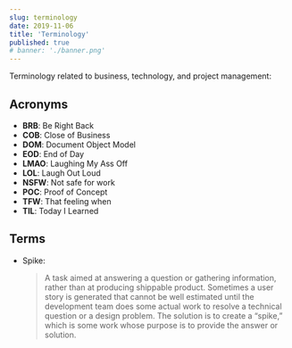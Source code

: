 ```yaml
---
slug: terminology
date: 2019-11-06
title: 'Terminology'
published: true
# banner: './banner.png'
---
```


Terminology related to business, technology, and project management:

## Acronyms

- **BRB**: Be Right Back
- **COB**: Close of Business
- **DOM**: Document Object Model
- **EOD**: End of Day
- **LMAO**: Laughing My Ass Off
- **LOL**: Laugh Out Loud
- **NSFW**: Not safe for work
- **POC**: Proof of Concept
- **TFW**: That feeling when
- **TIL**: Today I Learned

## Terms

- Spike:
  > A task aimed at answering a question or gathering information, rather than at producing shippable product. Sometimes a user story is generated that cannot be well estimated until the development team does some actual work to resolve a technical question or a design problem. The solution is to create a “spike,” which is some work whose purpose is to provide the answer or solution.
